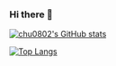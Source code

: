 ### Hi there 👋

<!--
**chu0802/chu0802** is a ✨ _special_ ✨ repository because its `README.md` (this file) appears on your GitHub profile.

Here are some ideas to get you started:

- 🔭 I’m currently working on ...
- 🌱 I’m currently learning ...
- 👯 I’m looking to collaborate on ...
- 🤔 I’m looking for help with ...
- 💬 Ask me about ...
- 📫 How to reach me: ...
- 😄 Pronouns: ...
- ⚡ Fun fact: ...
-->

[![chu0802's GitHub stats](https://github-readme-stats.vercel.app/api?username=chu0802&count_private=true&hide=prs,contribs&show_icons=true&include_all_commits=true&theme=calm)](https://github.com/chu0802?tab=repositories)

[![Top Langs](https://github-readme-stats.vercel.app/api/top-langs/?username=chu0802&layout=compact&theme=calm)](https://github.com/chu0802?tab=repositories)
